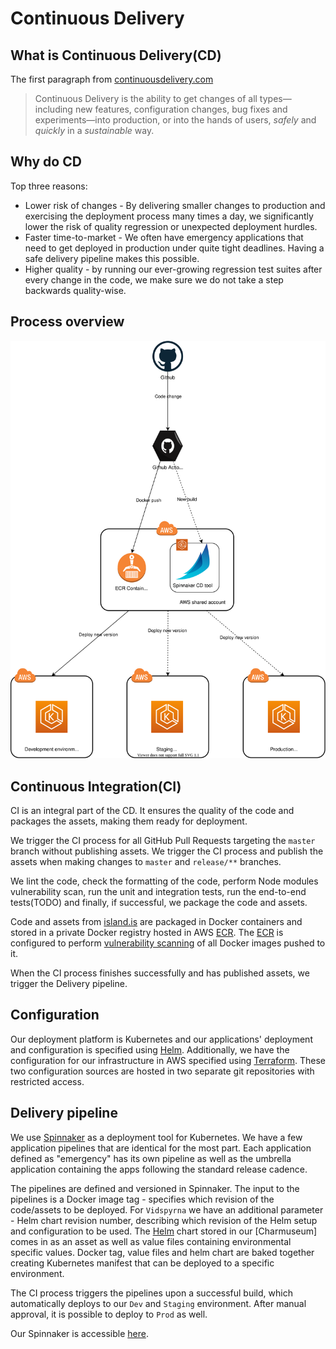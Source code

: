 # Continuous Delivery

## What is Continuous Delivery(CD)

The first paragraph from [continuousdelivery.com](https://continuousdelivery.com/#main)

> Continuous Delivery is the ability to get changes of all types—including new features, configuration changes, bug fixes and experiments—into production, or into the hands of users, _safely_ and _quickly_ in a _sustainable_ way.

## Why do CD

Top three reasons:

- Lower risk of changes - By delivering smaller changes to production and exercising the deployment process many times a day, we significantly lower the risk of quality regression or unexpected deployment hurdles.
- Faster time-to-market - We often have emergency applications that need to get deployed in production under quite tight deadlines. Having a safe delivery pipeline makes this possible.
- Higher quality - by running our ever-growing regression test suites after every change in the code, we make sure we do not take a step backwards quality-wise.

## Process overview

![cd-overview](images/cd-overview.svg)

## Continuous Integration(CI)

CI is an integral part of the CD. It ensures the quality of the code and packages the assets, making them ready for deployment.

We trigger the CI process for all GitHub Pull Requests targeting the `master` branch without publishing assets. We trigger the CI process and publish the assets when making changes to `master` and `release/**` branches.

We lint the code, check the formatting of the code, perform Node modules vulnerability scan, run the unit and integration tests, run the end-to-end tests(TODO) and finally, if successful, we package the code and assets.

Code and assets from [island.is] are packaged in Docker containers and stored in a private Docker registry hosted in AWS [ECR]. The [ECR] is configured to perform [vulnerability scanning](https://docs.aws.amazon.com/AmazonECR/latest/userguide/image-scanning.html) of all Docker images pushed to it.

When the CI process finishes successfully and has published assets, we trigger the Delivery pipeline.

## Configuration

Our deployment platform is Kubernetes and our applications' deployment and configuration is specified using [Helm]. Additionally, we have the configuration for our infrastructure in AWS specified using [Terraform]. These two configuration sources are hosted in two separate git repositories with restricted access.

## Delivery pipeline

We use [Spinnaker] as a deployment tool for Kubernetes. We have a few application pipelines that are identical for the most part. Each application defined as "emergency" has its own pipeline as well as the umbrella application containing the apps following the standard release cadence.

The pipelines are defined and versioned in Spinnaker. The input to the pipelines is a Docker image tag - specifies which revision of the code/assets to be deployed. For `Vidspyrna` we have an additional parameter - Helm chart revision number, describing which revision of the Helm setup and configuration to be used.
The [Helm] chart stored in our [Charmuseum] comes in as an asset as well as value files containing environmental specific values. Docker tag, value files and helm chart are baked together creating Kubernetes manifest that can be deployed to a specific environment.

The CI process triggers the pipelines upon a successful build, which automatically deploys to our `Dev` and `Staging` environment.
After manual approval, it is possible to deploy to `Prod` as well.

Our Spinnaker is accessible [here](https://spinnaker.shared.devland.is).

[island.is]: https://github.com/island-is/island.is
[ecr]: https://aws.amazon.com/ecr/
[helm]: https://helm.sh
[terraform]: https://www.terraform.io
[spinnaker]: https://spinnaker.io
[chartmuseum]: https://github.com/helm/chartmuseum
